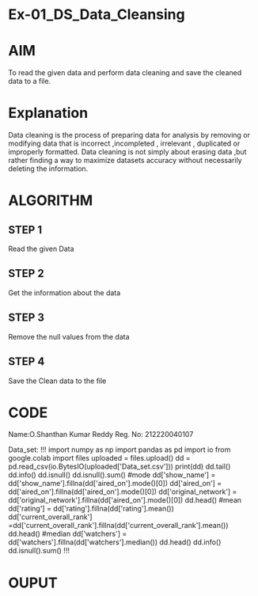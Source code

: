 # Ex-01_DS_Data_Cleansing
# AIM
To read the given data and perform data cleaning and save the cleaned data to a file.

# Explanation
Data cleaning is the process of preparing data for analysis by removing or modifying data that is incorrect ,incompleted , irrelevant , duplicated or improperly formatted. Data cleaning is not simply about erasing data ,but rather finding a way to maximize datasets accuracy without necessarily deleting the information.

# ALGORITHM
## STEP 1
Read the given Data

## STEP 2
Get the information about the data

## STEP 3
Remove the null values from the data

## STEP 4
Save the Clean data to the file

# CODE
Name:O.Shanthan Kumar Reddy
Reg. No: 212220040107

Data_set:
!!!
import numpy as np
import pandas as pd
import io
from google.colab import files
uploaded = files.upload()
dd = pd.read_csv(io.BytesIO(uploaded['Data_set.csv']))
print(dd)
dd.tail()
dd.info()
dd.isnull()
dd.isnull().sum()
#mode
dd['show_name'] = dd['show_name'].fillna(dd['aired_on'].mode()[0])
dd['aired_on'] = dd['aired_on'].fillna(dd['aired_on'].mode()[0])
dd['original_network'] = dd['original_network'].fillna(dd['aired_on'].mode()[0])
dd.head()
#mean
dd['rating'] = dd['rating'].fillna(dd['rating'].mean())
dd['current_overall_rank'] =dd['current_overall_rank'].fillna(dd['current_overall_rank'].mean())
dd.head()
#median
dd['watchers'] = dd['watchers'].fillna(dd['watchers'].median())
dd.head()
dd.info()
dd.isnull().sum()
!!!
# OUPUT
